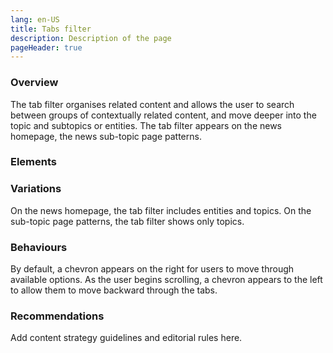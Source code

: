 ```yaml
---
lang: en-US
title: Tabs filter
description: Description of the page
pageHeader: true
---
```


### Overview
The tab filter organises related content and allows the user to search between groups of contextually related content, and move deeper into the topic and subtopics or entities. The tab filter appears on the news homepage, the news sub-topic page patterns.

### Elements

<PreviewImage :image="$withBase('/images/tab-filter-selected-sample.png')" :contents="[{ x: 0, y: 3, title: 'Tab filter strip', text: 'Tab filter strip' }, { x: 4, y: 3, title: 'Entity label', text: 'Entity label' }, { x: 13, y: 3, title: 'Topic label', text: 'Topic label' }, { x: 85, y: 3, title: 'Left chevron', text: 'Left chevron' }, { x: 90, y: 3, title: 'Right chevron', text: 'Right chevron' }]">
<template #code>
<CodeGroup>
  <CodeGroupItem title="HTML">

```html
<nav class="filters">
  <div class="title-wrapper-container"><span class="title-container border-end border-2 lead">Entities</span></div>
  <div class="nav-group">
    <ul class="nav nav-tabs heading-extra-small">
      <li class="nav-item"><a aria-current="page" href="#">Anti-Dumping Commission</a></li>
      <li class="nav-item"><a href="#">Anti-Dumping Review Panel</a></li>
      <li class="nav-item"><a href="#">Ausindustry</a></li>
      <li class="nav-item"><a href="#">Australian Industry Participation Authority</a></li>
      <li class="nav-item"><a href="#">Australian SKA Office</a></li>
      <li class="nav-item"><a href="#">Australian SKA Office</a></li>
    </ul>
  </div>
  <div class="icon-container">
    <span class="icon">
      <svg width="24" height="24" viewBox="0 0 24 24" fill="none" xmlns="http://www.w3.org/2000/svg"><path fill-rule="evenodd" clip-rule="evenodd" d="M9.51721 4.26035C9.17008 3.91322 8.60727 3.91322 8.26013 4.26035C7.94456 4.57592 7.91587 5.06975 8.17407 5.41773L8.26013 5.51743L14.7423 12L8.26013 18.4826C7.94456 18.7981 7.91587 19.292 8.17407 19.64L8.26013 19.7397C8.57571 20.0552 9.06953 20.0839 9.41752 19.8257L9.51721 19.7397L16.6283 12.6285C16.9439 12.313 16.9726 11.8191 16.7144 11.4712L16.6283 11.3715L9.51721 4.26035Z" fill="#3F3B3B"></path></svg>
    </span>
  </div>
</nav>
```

  </CodeGroupItem>
</CodeGroup>
</template>
</PreviewImage>

### Variations
On the news homepage, the tab filter includes entities and topics. On the sub-topic page patterns, the tab filter shows only topics.

### Behaviours
By default, a chevron appears on the right for users to move through available options. As the user begins scrolling, a chevron appears to the left to allow them to move backward through the tabs.

### Recommendations
Add content strategy guidelines and editorial rules here.
